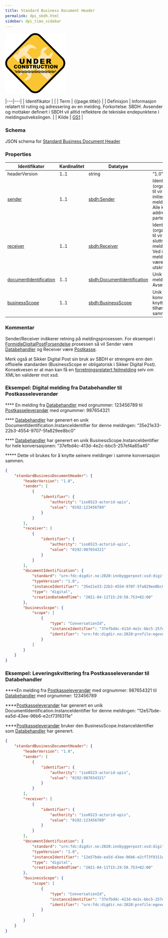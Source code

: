 ```yaml
---
title: Standard Business Document Header
permalink: dpi_sbdh.html
sidebar: dpi_timo_sidebar
---
```


![](/images/dpi/underarbeide.png)

|---|---|
| Identifikator | |
| Term          | {{page.title}} |
| Definisjon    | Informasjon relatert til ruting og adressering av en melding. Forkortelse: SBDH. Avsender og mottaker definert i SBDH vil alltid reflektere de tekniske endepunktene i meldingsutvekslingen. |
| Kilde         | [GS1](http://www.gs1.org) |

### Schema
JSON schema for [Standard Business Document Header](schemas/common/sbdh.schema.json)

### Properties

| Identifikator                                    | Kardinalitet | Datatype                                              | Kommentar                                                                                                                                                                                   |
| ------------------------------------------------ | ------------ | ----------------------------------------------------- | ------------------------------------------------------------------------------------------------------------------------------------------------------------------------------------------- |
| headerVersion                                    | 1..1         | string                                             | “1.0”                                                                                                                                                                                       |
| [sender](dpi_sender.html)                                 | 1..1         | [sbdh:Sender](dpi_sender.html)                                 | Identifikator (organisasjonsnummer) til virksomheten som initierer (er avsender) i meldingsprosessen. Alle kvitteringer skal addresseres til denne parten som mottaker                      |
| [receiver](dpi_receiver.html)                             | 1..1         | [sbdh:Receiver](dpi_receiver.html)                             | Identifikator (organisasjonsnummer) til virksomheten som er sluttmottaker i meldingsprosessen. Ved initiell sending av melding vil dette alltid være en postboks eller utskriftsleverandør. |
| [documentIdentification](dpi_documentidentification.html) | 1..1         | [sbdh:DocumentIdentification](dpi_documentidentification.html) | Unik identifikator for meldingen, generert av Avsender                                                                                                                                      |
| [businessScope](dpi_businessscope.html)                   | 1..1         | [sbdh:BusinessScope](dpi_businessscope.html)                   | Unik identifikator for konversasjonen, knytter meldinger og tilhørende kvitteringer sammen                                                                                                  |

### Kommentar

Sender/Receiver indikerer retning på meldingsprosessen. For eksempel i [FormidleDigitalPostForsendelse](sdp_formidledigitalpostforsendelse.html)
prosessen så vil Sender være [Databehandler](dpi_aktorer.html#roller) og Receiver være [Postkasse](dpi_aktorer.html#roller).

Merk også at Sikker Digital Post sin bruk av SBDH er strengere enn den offisielle standarden (BusinessScope er obligatorisk i Sikker Digital Post). Konsekvesen er at man kan få en [forretningsrelatert feilmelding](sdp_forretningsfeil.html) selv om XML’en validerer mot xsd.

### Eksempel: Digital melding fra Databehandler til Postkasseleverandør

**** En melding fra [Databehandler](sdp_aktorer.html#rollerl) med orgnummer: 123456789
til [Postkasseleverandør](sdp_aktorer.html) med orgnummer: 987654321

**** [Databehandler](sdp_aktorer.html#roller) har generert en unik
DocumentIdentification.InstanceIdentifier for denne meldingen:
“35e21e33-22b3-4554-9707-5fa829ee8bc0”

**** [Databehandler](hsdp_aktorer.html#roller) har generert en unik
BusinessScope.InstanceIdentifier for hele konversasjonen:
“37efbd4c-413d-4e2c-bbc5-257ef4a65a45”

****\* Dette vil brukes for å knytte seinere meldinger i samme
konversasjon sammen.


```json
{
    "standardBusinessDocumentHeader": {
        "headerVersion": "1.0",
        "sender": [
            {
                "identifier": {
                    "authority": "iso6523-actorid-upis",
                    "value": "0192:123456789"
                }
            }
        ],
        "receiver": [
            {
                "identifier": {
                    "authority": "iso6523-actorid-upis",
                    "value": "0192:987654321"
                }
            }
        ],
        "documentIdentification": {
            "standard": "urn:fdc:digdir.no:2020:innbyggerpost:xsd:digital::digital##urn:fdc:digdir.no:2020:innbyggerpost:schema:digital::1.0",
            "typeVersion": "1.0",
            "instanceIdentifier": "35e21e33-22b3-4554-9707-5fa829ee8bc0",
            "type": "digital",
            "creationDateAndTime": "2021-04-11T15:29:58.753+02:00"
        },
        "businessScope": {
            "scope": [
                {
                    "type": "ConversationId",
                    "instanceIdentifier": "37efbd4c-413d-4e2c-bbc5-257ef4a65a45",
                    "identifier": "urn:fdc:digdir.no:2020:profile:egovernment:innbyggerpost:digital:ver1.0"
                }
            ]
        }
    }
}

```

### Eksempel: Leveringskvittering fra Postkasseleverandør til Databehandler

****En melding fra [Postkasseleverandør](../Aktorer.md) med orgnummer:
987654321 til [Databehandler](sdp_aktorer.html) med orgnummer: 123456789

****[Postkasseleverandør](sdp_aktorer.html) har generert en unik
DocumentIdentification.InstanceIdentifier for denne meldingen:
“12e57bde-ea5d-43ee-96b6-e2cf73f8311e”

****[Postkasseleverandør](sdp_aktorer.html) bruker den
BusinessScope.InstanceIdentifier som [Databehandler](sdp_aktorer.html) har
generert.


```json
{
    "standardBusinessDocumentHeader": {
        "headerVersion": "1.0",
        "sender": [
            {
                "identifier": {
                    "authority": "iso6523-actorid-upis",
                    "value": "0192:987654321"
                }
            }
        ],
        "receiver": [
            {
                "identifier": {
                    "authority": "iso6523-actorid-upis",
                    "value": "0192:123456789"
                }
            }
        ],
        "documentIdentification": {
            "standard": "urn:fdc:digdir.no:2020:innbyggerpost:xsd:digital::leveringskvittering##urn:fdc:digdir.no:2020:innbyggerpost:schema:leveringskvittering::1.0",
            "typeVersion": "1.0",
            "instanceIdentifier": "12e57bde-ea5d-43ee-96b6-e2cf73f8311e",
            "type": "digital",
            "creationDateAndTime": "2021-04-11T15:29:58.753+02:00"
        },
        "businessScope": {
            "scope": [
                {
                    "type": "ConversationId",
                    "instanceIdentifier": "37efbd4c-413d-4e2c-bbc5-257ef4a65a45",
                    "identifier": "urn:fdc:digdir.no:2020:profile:egovernment:innbyggerpost:digital:ver1.0"
                }
            ]
        }
    }
}
```

